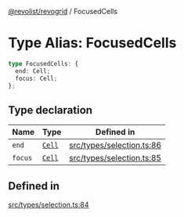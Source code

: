 [@revolist/revogrid](README.md) / FocusedCells

# Type Alias: FocusedCells

```ts
type FocusedCells: {
  end: Cell;
  focus: Cell;
};
```

## Type declaration

| Name | Type | Defined in |
| ------ | ------ | ------ |
| `end` | [`Cell`](Interface.Cell.md) | [src/types/selection.ts:86](https://github.com/revolist/revogrid/blob/4748dc40d552fad7de1d972fe2fbcf7386e67858/src/types/selection.ts#L86) |
| `focus` | [`Cell`](Interface.Cell.md) | [src/types/selection.ts:85](https://github.com/revolist/revogrid/blob/4748dc40d552fad7de1d972fe2fbcf7386e67858/src/types/selection.ts#L85) |

## Defined in

[src/types/selection.ts:84](https://github.com/revolist/revogrid/blob/4748dc40d552fad7de1d972fe2fbcf7386e67858/src/types/selection.ts#L84)
